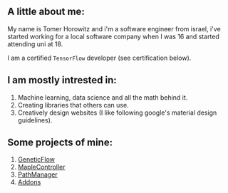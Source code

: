 ## A little about me:
My name is Tomer Horowitz and i'm a software engineer from israel, i've started working for a local software company when I was 16 and started attending uni at 18.

I am a certified `TensorFlow` developer (see certification below).

## I am mostly intrested in: 
1. Machine learning, data science and all the math behind it.
2. Creating libraries that others can use.
3. Creatively design websites (I like following google's material design guidelines).

## Some projects of mine:
1. [GeneticFlow](https://github.com/tomergt45/GeneticFlow)
2. [MapleController](https://github.com/tomergt45/MapleController)
3. [PathManager](https://github.com/tomergt45/PathManager)
4. [Addons](https://github.com/tomergt45/Addons)
